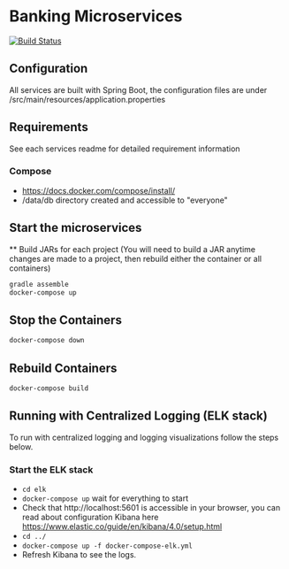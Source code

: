 # Banking Microservices
[![Build Status](https://travis-ci.org/AITestingOrg/banking-microservices-example.svg?branch=master)](https://travis-ci.org/AITestingOrg/banking-microservices-example)
## Configuration
All services are built with Spring Boot, the configuration files are under /src/main/resources/application.properties

## Requirements
See each services readme for detailed requirement information

### Compose
* https://docs.docker.com/compose/install/
* /data/db directory created and accessible to "everyone"

## Start the microservices
** Build JARs for each project (You will need to build a JAR anytime changes are made to a project, then rebuild either the container or all containers)
```bash
gradle assemble
docker-compose up
```

## Stop the Containers
```bash
docker-compose down
```

## Rebuild Containers
```bash
docker-compose build
```

## Running with Centralized Logging (ELK stack)
To run with centralized logging and logging visualizations follow the steps below.
### Start the ELK stack
* `cd elk`
* `docker-compose up` wait for everything to start
* Check that http://localhost:5601 is accessible in your browser, you can read about configuration Kibana here https://www.elastic.co/guide/en/kibana/4.0/setup.html
* `cd ../`
* `docker-compose up -f docker-compose-elk.yml`
* Refresh Kibana to see the logs.

